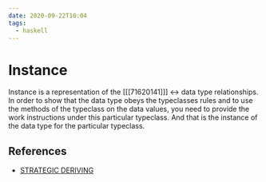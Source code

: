 ```yaml
---
date: 2020-09-22T10:04
tags:
  - haskell
---
```


# Instance

Instance is a representation of the [[[71620141]]] ↔ data type relationships. In order to show that the data type obeys the typeclasses rules and to use the methods of the typeclass on the data values, you need to provide the work instructions under this particular typeclass. And that is the instance of the data type for the particular typeclass.

## References

- [STRATEGIC DERIVING](https://kowainik.github.io/posts/deriving)
